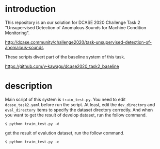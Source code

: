 # introduction
This repository is an our solution for DCASE 2020 Challenge Task 2 "Unsupervised Detection of Anomalous Sounds for Machine Condition Monitoring".

http://dcase.community/challenge2020/task-unsupervised-detection-of-anomalous-sounds

These scripts divert part of the baseline system of this task.

https://github.com/y-kawagu/dcase2020_task2_baseline

# description
Main script of this system is `train_test.py`.
You need to edit `dcase_task2.yaml` before run the script.
At least, edit the `dev_directory` and `eval_directory` items to specify the dataset directory correctly.
And when you want to get the result of develop dataset, run the follow command. 
```
$ python train_test.py -d
```
get the result of evalution dataset, run the follow command.
```
$ python train_test.py -e
```
